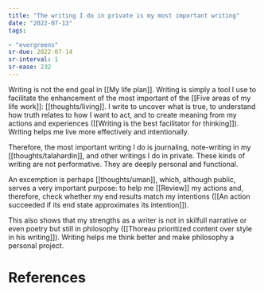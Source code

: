 ```yaml
---
title: "The writing I do in private is my most important writing"
date: "2022-07-13"
tags:

- "evergreens"
sr-due: 2022-07-14
sr-interval: 1
sr-ease: 232
---
```


Writing is not the end goal in [[My life plan]]. Writing is simply a tool I use to facilitate the enhancement of the most important of the [[Five areas of my life work]]: [[thoughts/living]]. I write to uncover what is true, to understand how truth relates to how I want to act,  and to create meaning from my actions and experiences ([[Writing is the best facilitator for thinking]]). Writing helps me live more effectively and intentionally.

Therefore, the most important writing I do is journaling, note-writing in my [[thoughts/talahardin]], and other writings I do in private. These kinds of writing are not performative. They are deeply personal and functional.

An excemption is perhaps [[thoughts/uman]], which, although public, serves a very important purpose: to help me [[Review]] my actions and, therefore, check whether my end results match my intentions ([[An action succeeded if its end state approximates its intention]]).

This also shows that my strengths as a writer is not in skilfull narrative or even poetry but still in philosophy ([[Thoreau prioritized content over style in his writing]]). Writing helps me think better and make philosophy a personal project.

# References
